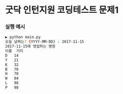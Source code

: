 # 굿닥 인턴지원 코딩테스트 문제1

### 실행 예시
``` sh
▶ python main.py
오늘 날짜는? (YYYY-MM-DD) : 2017-11-15
2017-11-15에 영업하는 병원
이름	거리
D	14
Y	21
K	32
B	70
H	70
W	84
L	98
P	98
```